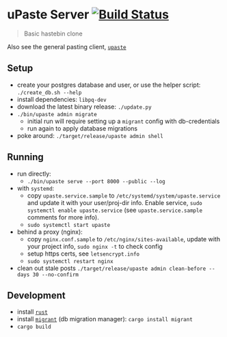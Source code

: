 # uPaste Server [![Build Status](https://travis-ci.org/jaemk/upaste-server.svg?branch=master)](https://travis-ci.org/jaemk/upaste-server)

> Basic hastebin clone

Also see the general pasting client, [`upaste`](https://github.com/jaemk/upaste)


## Setup

* create your postgres database and user, or use the helper script: `./create_db.sh --help`
* install dependencies: `libpq-dev`
* download the latest binary release: `./update.py`
* `./bin/upaste admin migrate`
    * initial run will require setting up a `migrant` config with db-credentials
    * run again to apply database migrations
* poke around: `./target/release/upaste admin shell`

## Running

* run directly:
    * `./bin/upaste serve --port 8000 --public --log`
* with `systemd`:
    * copy `upaste.service.sample` to `/etc/systemd/system/upaste.service` and update it with your user/proj-dir info. Enable service, `sudo systemctl enable upaste.service` (see `upaste.service.sample` comments for more info).
    * `sudo systemctl start upaste`
* behind a proxy (nginx):
    * copy `nginx.conf.sample` to `/etc/nginx/sites-available`, update with your project info, `sudo nginx -t` to check config
    * setup https certs, see `letsencrypt.info`
    * `sudo systemctl restart nginx`
* clean out stale posts `./target/release/upaste admin clean-before --days 30 --no-confirm`

## Development

* install [`rust`](https://rustup.rs/)
* install [`migrant`](https://github.com/jaemk/migrant) (db migration manager): `cargo install migrant`
* `cargo build`
